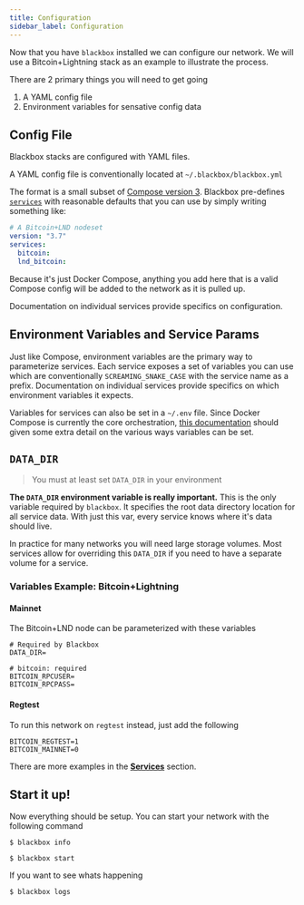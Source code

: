 ```yaml
---
title: Configuration
sidebar_label: Configuration
---
```


Now that you have `blackbox` installed we can configure our network. We will use a Bitcoin+Lightning stack as an example to illustrate the process.

There are 2 primary things you will need to get going
1. A YAML config file
2. Environment variables for sensative config data


## Config File
Blackbox stacks are configured with YAML files. 

A YAML config file is conventionally located at `~/.blackbox/blackbox.yml`

The format is a small subset of [Compose version 3](https://docs.docker.com/compose/compose-file/). Blackbox pre-defines [`services`](https://github.com/crypdex/blackbox/tree/master/services) with reasonable defaults that you can use by simply writing something like:

```yaml
# A Bitcoin+LND nodeset
version: "3.7"
services:
  bitcoin:
  lnd_bitcoin:
```



Because it's just Docker Compose, anything you add here that is a valid Compose config will be added to the network as it is pulled up.

Documentation on individual services provide specifics on configuration.

## Environment Variables and Service Params

Just like Compose, environment variables are the primary way to parameterize services. Each service exposes a set of variables you can use which are conventionally `SCREAMING_SNAKE_CASE` with the service name as a prefix. Documentation on individual services provide specifics on which environment variables it expects.

Variables for services can also be set in a `~/.env` file. Since Docker Compose is currently the core orchestration, [this documentation](https://docs.docker.com/compose/environment-variables/) should given some extra detail on the various ways variables can be set. 

## `DATA_DIR`

> You must at least set `DATA_DIR` in your environment

**The `DATA_DIR` environment variable is really important.** This is the only variable required by `blackbox`. It specifies the root data directory location for all service data. With just this var, every service knows where it's data should live.

In practice for many networks you will need large storage volumes. Most services allow for overriding this `DATA_DIR` if you need to have a separate volume for a service.

### Variables Example: Bitcoin+Lightning

#### Mainnet

The Bitcoin+LND node can be parameterized with these variables

```.env
# Required by Blackbox
DATA_DIR=

# bitcoin: required
BITCOIN_RPCUSER=
BITCOIN_RPCPASS=
```

#### Regtest

To run this network on `regtest` instead, just add the following

```.env
BITCOIN_REGTEST=1
BITCOIN_MAINNET=0
```

There are more examples in the **[Services](services/lightning)** section.

## Start it up!

Now everything should be setup. You can start your network with the following command

```shell
$ blackbox info
```

```shell
$ blackbox start
```

If you want to see whats happening

```shell
$ blackbox logs
```
